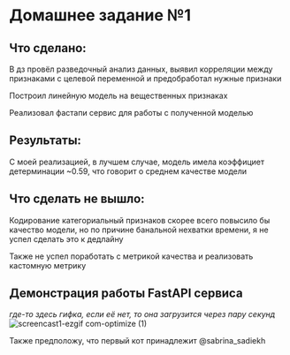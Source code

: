 # Домашнее задание №1
## Что сделано:
В дз провёл разведочный анализ данных, выявил корреляции между признаками с целевой переменной и предобработал нужные признаки

Построил линейную модель на вещественных признаках

Реализовал фастапи сервис для работы с полученной моделью

## Результаты:
С моей реализацией, в лучшем случае, модель имела коэффициет детерминации ~0.59, что говорит о среднем качестве модели

## Что сделать не вышло:
Кодирование категориальный признаков скорее всего повысило бы качество модели, но по причине банальной нехватки времени, я не успел сделать это к дедлайну

Также не успел поработать с метрикой качества и реализовать кастомную метрику



## Демонстрация работы FastAPI сервиса
*где-то здесь гифка, если её нет, то она загрузится через пару секунд*
![screencast1-ezgif com-optimize (1)](https://github.com/user-attachments/assets/8d5f37a6-93b3-4b63-af4c-dc726cb90466)

Также предположу, что первый кот принадлежит @sabrina_sadiekh
